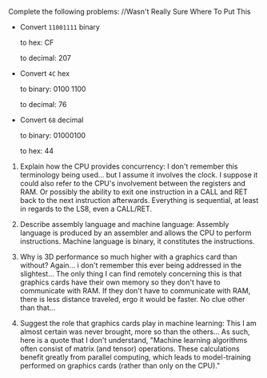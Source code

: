 <!-- Answers to the Short Answer Essay Questions go here -->


Complete the following problems:
//Wasn't Really Sure Where To Put This

* Convert `11001111` binary

    to hex: CF

    to decimal: 207


* Convert `4C` hex

    to binary: 0100 1100

    to decimal: 76


* Convert `68` decimal

    to binary: 01000100

    to hex: 44


1. Explain how the CPU provides concurrency: I don't remember this terminology being used... but I assume it involves the clock.  I suppose it could also refer to the CPU's involvement between the registers and RAM.  Or possibly the ability to exit one instruction in a CALL and RET back to the next instruction afterwards.  Everything is sequential, at least in regards to the LS8, even a CALL/RET.

2. Describe assembly language and machine language: Assembly language is produced by an assembler and allows the CPU to perform instructions.  Machine language is binary, it constitutes the instructions.  

3. Why is 3D performance so much higher with a graphics card than without?  Again... i don't remember this ever being addressed in the slightest... The only thing I can find remotely concerning this is that graphics cards have their own memory so they don't have to communicate with RAM.  If they don't have to communicate with RAM, there is less distance traveled, ergo it would be faster.  No clue other than that...

4. Suggest the role that graphics cards play in machine learning:  This I am almost certain was never brought, more so than the others... As such, here is a quote that I don't understand, "Machine learning algorithms often consist of matrix (and tensor) operations. These calculations benefit greatly from parallel computing, which leads to model-training performed on graphics cards (rather than only on the CPU)."
